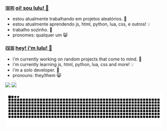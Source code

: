 ### 🇧🇷 [oi! sou lulu! 🫧](https://luuccss.github.io/) 

-  estou atualmente trabalhando em projetos aleatórios. 💭
-  estou atualmente aprendendo js, html, python, lua, css, e outros! 💡
-  trabalho sozinho. 📎
-  pronomes: qualquer um 😸


### 🇬🇧 [hey! i'm lulu! 🫧](https://luuccss.github.io/)

-  i'm currently working on random projects that come to mind. 💭
-  i'm currently learning js, html, python, lua, css and more! 💡
-  i'm a solo developer. 📎
-  pronouns: they/them 😸


![](https://github-readme-stats.vercel.app/api?username=luuccss&theme=dark&show_icons=true&hide=stars&layout=compact) ![](https://github-readme-stats.vercel.app/api/top-langs?username=luuccss&theme=dark&layout=compact&exclude_repo=omori-media-files) 

<picture>
  <source media="(prefers-color-scheme: dark)" srcset="https://raw.githubusercontent.com/luluwaffless/luluwaffless/output/github-contribution-grid-snake-dark.svg" />
  <source media="(prefers-color-scheme: light)" srcset="https://raw.githubusercontent.com/luluwaffless/luluwaffless/output/github-contribution-grid-snake.svg" />
  <img alt="github-snake" src="https://raw.githubusercontent.com/luluwaffless/luluwaffless/output/github-contribution-grid-snake.svg" />
</picture>

